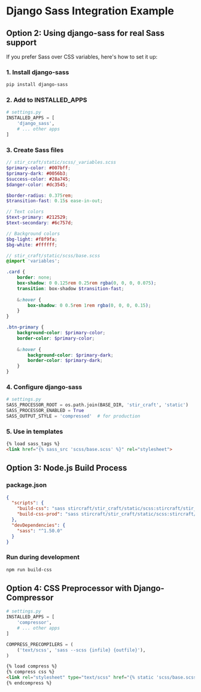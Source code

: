 # Django Sass Integration Example

## Option 2: Using django-sass for real Sass support

If you prefer Sass over CSS variables, here's how to set it up:

### 1. Install django-sass
```bash
pip install django-sass
```

### 2. Add to INSTALLED_APPS
```python
# settings.py
INSTALLED_APPS = [
    'django_sass',
    # ... other apps
]
```

### 3. Create Sass files
```scss
// stir_craft/static/scss/_variables.scss
$primary-color: #007bff;
$primary-dark: #0056b3;
$success-color: #28a745;
$danger-color: #dc3545;

$border-radius: 0.375rem;
$transition-fast: 0.15s ease-in-out;

// Text colors
$text-primary: #212529;
$text-secondary: #6c757d;

// Background colors  
$bg-light: #f8f9fa;
$bg-white: #ffffff;
```

```scss
// stir_craft/static/scss/base.scss
@import 'variables';

.card {
    border: none;
    box-shadow: 0 0.125rem 0.25rem rgba(0, 0, 0, 0.075);
    transition: box-shadow $transition-fast;
    
    &:hover {
        box-shadow: 0 0.5rem 1rem rgba(0, 0, 0, 0.15);
    }
}

.btn-primary {
    background-color: $primary-color;
    border-color: $primary-color;
    
    &:hover {
        background-color: $primary-dark;
        border-color: $primary-dark;
    }
}
```

### 4. Configure django-sass
```python
# settings.py
SASS_PROCESSOR_ROOT = os.path.join(BASE_DIR, 'stir_craft', 'static')
SASS_PROCESSOR_ENABLED = True
SASS_OUTPUT_STYLE = 'compressed'  # for production
```

### 5. Use in templates
```html
{% load sass_tags %}
<link href="{% sass_src 'scss/base.scss' %}" rel="stylesheet">
```

## Option 3: Node.js Build Process

### package.json
```json
{
  "scripts": {
    "build-css": "sass stircraft/stir_craft/static/scss:stircraft/stir_craft/static/css --watch",
    "build-css-prod": "sass stircraft/stir_craft/static/scss:stircraft/stir_craft/static/css --style=compressed"
  },
  "devDependencies": {
    "sass": "^1.50.0"
  }
}
```

### Run during development
```bash
npm run build-css
```

## Option 4: CSS Preprocessor with Django-Compressor

```python
# settings.py
INSTALLED_APPS = [
    'compressor',
    # ... other apps
]

COMPRESS_PRECOMPILERS = (
    ('text/scss', 'sass --scss {infile} {outfile}'),
)
```

```html
{% load compress %}
{% compress css %}
<link rel="stylesheet" type="text/scss" href="{% static 'scss/base.scss' %}">
{% endcompress %}
```
